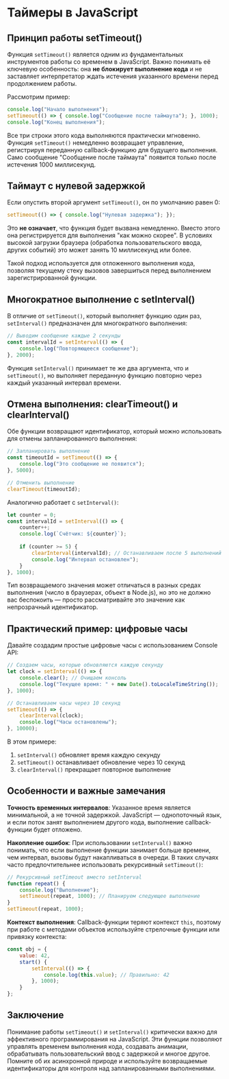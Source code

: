 # Таймеры в JavaScript

## Принцип работы setTimeout()

Функция `setTimeout()` является одним из фундаментальных инструментов работы со временем в JavaScript. Важно понимать её ключевую особенность: она **не блокирует выполнение кода** и не заставляет интерпретатор ждать истечения указанного времени перед продолжением работы.

Рассмотрим пример:

```javascript
console.log("Начало выполнения");
setTimeout(() => { console.log("Сообщение после таймаута"); }, 1000);
console.log("Конец выполнения");
```

Все три строки этого кода выполняются практически мгновенно. Функция `setTimeout()` немедленно возвращает управление, регистрируя переданную callback-функцию для будущего выполнения. Само сообщение "Сообщение после таймаута" появится только после истечения 1000 миллисекунд.

## Таймаут с нулевой задержкой

Если опустить второй аргумент `setTimeout()`, он по умолчанию равен 0:

```javascript
setTimeout(() => { console.log("Нулевая задержка"); });
```

Это **не означает**, что функция будет вызвана немедленно. Вместо этого она регистрируется для выполнения "как можно скорее". В условиях высокой загрузки браузера (обработка пользовательского ввода, других событий) это может занять 10 миллисекунд или более.

Такой подход используется для отложенного выполнения кода, позволяя текущему стеку вызовов завершиться перед выполнением зарегистрированной функции.

## Многократное выполнение с setInterval()

В отличие от `setTimeout()`, который выполняет функцию один раз, `setInterval()` предназначен для многократного выполнения:

```javascript
// Выводим сообщение каждые 2 секунды
const intervalId = setInterval(() => {
    console.log("Повторяющееся сообщение");
}, 2000);
```

Функция `setInterval()` принимает те же два аргумента, что и `setTimeout()`, но выполняет переданную функцию повторно через каждый указанный интервал времени.

## Отмена выполнения: clearTimeout() и clearInterval()

Обе функции возвращают идентификатор, который можно использовать для отмены запланированного выполнения:

```javascript
// Запланировать выполнение
const timeoutId = setTimeout(() => {
    console.log("Это сообщение не появится");
}, 5000);

// Отменить выполнение
clearTimeout(timeoutId);
```

Аналогично работает с `setInterval()`:

```javascript
let counter = 0;
const intervalId = setInterval(() => {
    counter++;
    console.log(`Счётчик: ${counter}`);
    
    if (counter >= 5) {
        clearInterval(intervalId); // Останавливаем после 5 выполнений
        console.log("Интервал остановлен");
    }
}, 1000);
```

Тип возвращаемого значения может отличаться в разных средах выполнения (число в браузерах, объект в Node.js), но это не должно вас беспокоить — просто рассматривайте это значение как непрозрачный идентификатор.

## Практический пример: цифровые часы

Давайте создадим простые цифровые часы с использованием Console API:

```javascript
// Создаем часы, которые обновляются каждую секунду
let clock = setInterval(() => {
    console.clear(); // Очищаем консоль
    console.log("Текущее время: " + new Date().toLocaleTimeString());
}, 1000);

// Останавливаем часы через 10 секунд
setTimeout(() => { 
    clearInterval(clock); 
    console.log("Часы остановлены");
}, 10000);
```

В этом примере:
1. `setInterval()` обновляет время каждую секунду
2. `setTimeout()` останавливает обновление через 10 секунд
3. `clearInterval()` прекращает повторное выполнение

## Особенности и важные замечания

**Точность временных интервалов**: Указанное время является минимальной, а не точной задержкой. JavaScript — однопоточный язык, и если поток занят выполнением другого кода, выполнение callback-функции будет отложено.

**Накопление ошибок**: При использовании `setInterval()` важно понимать, что если выполнение функции занимает больше времени, чем интервал, вызовы будут накапливаться в очереди. В таких случаях часто предпочтительнее использовать рекурсивный `setTimeout()`:

```javascript
// Рекурсивный setTimeout вместо setInterval
function repeat() {
    console.log("Выполнение");
    setTimeout(repeat, 1000); // Планируем следующее выполнение
}
setTimeout(repeat, 1000);
```

**Контекст выполнения**: Callback-функции теряют контекст `this`, поэтому при работе с методами объектов используйте стрелочные функции или привязку контекста:

```javascript
const obj = {
    value: 42,
    start() {
        setInterval(() => {
            console.log(this.value); // Правильно: 42
        }, 1000);
    }
};
```

## Заключение

Понимание работы `setTimeout()` и `setInterval()` критически важно для эффективного программирования на JavaScript. Эти функции позволяют управлять временем выполнения кода, создавать анимации, обрабатывать пользовательский ввод с задержкой и многое другое. Помните об их асинхронной природе и используйте возвращаемые идентификаторы для контроля над запланированными выполнениями.
